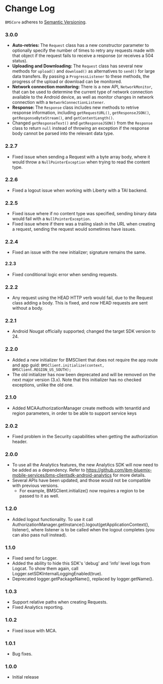 # Change Log

`BMSCore` adheres to [Semantic Versioning](http://semver.org/).

### 3.0.0
* <b>Auto-retries: </b>The `Request` class has a new constructor parameter to optionally specify the number of times to retry any requests made with that object if the request fails to receive a response (or receives a 504 status).
* <b>Uploading and Downloading: </b>The `Request` class has several new methods for `upload()` and `download()` as alternatives to `send()` for large data transfers. By passing a `ProgressListener` to these methods, the progress of the upload or download can be monitored.
* <b>Network connection monitoring: </b>There is a new API, `NetworkMonitor`, that can be used to determine the current type of network connection available to the Android device, as well as monitor changes in network connection with a `NetworkConnectionListener`.
* <b>Response: </b>The `Response` class includes new methods to retrive response information, including `getRequestURL()`, `getResponseJSON()`, `getResponseByteStream()`, and `getContentLength()`.
* Changed `getResponseText()` and `getResponseJSON()` from the `Response` class to return `null` instead of throwing an exception if the response body cannot be parsed into the relevant data type.

### 2.2.7
* Fixed issue when sending a Request with a byte array body, where it would throw a `NullPointerException` when trying to read the content type.

### 2.2.6
* Fixed a logout issue when working with Liberty with a TAI backend.

### 2.2.5
* Fixed issue where if no content type was specified, sending binary data would fail with a `NullPointerException`.
* Fixed issue where if there was a trailing slash in the URL when creating a request, sending the request would sometimes have issues.

### 2.2.4
* Fixed an issue with the new initializer; signature remains the same.

#### 2.2.3
* Fixed conditional logic error when sending requests.

### 2.2.2
* Any request using the HEAD HTTP verb would fail, due to the Request class adding a body. This is fixed, and now HEAD requests are sent without a body.

### 2.2.1
* Android Nougat officially supported; changed the target SDK version to 24.

### 2.2.0
* Added a new initializer for BMSClient that does not require the app route and app guid: `BMSClient.initialize(context, BMSClient.REGION_US_SOUTH);`
* The old initializer has now been deprecated and will be removed on the next major version (3.x). Note that this initializer has no checked exceptions, unlike the old one.

### 2.1.0
* Added MCAAuthorizationManager create methods with tenantId and region parameters, in order to be able to support service keys

### 2.0.2
* Fixed problem in the Security capabilities when getting the authorization header.

### 2.0.0
* To use all the Analytics features, the new Analytics SDK will now need to be added as a dependency. Refer to https://github.com/ibm-bluemix-mobile-services/bms-clientsdk-android-analytics for more details.
* Several APIs have been updated, and those would not be compatible with previous versions.
    * For example, BMSClient.initialize() now requires a region to be passed to it as well.

### 1.2.0
* Added logout functionality. To use it call
  AuthorizationManager.getInstance().logout(getApplicationContext(), listener), where listener is to be called when the logout completes (you can also pass null instead).

### 1.1.0
* Fixed send for Logger.
* Added the ability to hide this SDK's 'debug' and 'info' level logs from Logcat. To show them again, call Logger.setSDKInternalLoggingEnabled(true).
* Deprecated logger.getPackageName(), replaced by logger.getName().

### 1.0.3
* Support relative paths when creating Requests.
* Fixed Analytics reporting.

### 1.0.2
* Fixed issue with MCA.

### 1.0.1
* Bug fixes.

### 1.0.0
* Initial release
